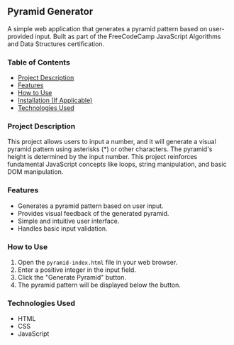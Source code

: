 ## Pyramid Generator

A simple web application that generates a pyramid pattern based on user-provided input. Built as part of the FreeCodeCamp JavaScript Algorithms and Data Structures certification.

### Table of Contents

- [Project Description](#project-description)
- [Features](#features)
- [How to Use](#how-to-use)
- [Installation (If Applicable)](#installation)
- [Technologies Used](#technologies-used)

### Project Description

This project allows users to input a number, and it will generate a visual pyramid pattern using asterisks (*) or other characters. The pyramid's height is determined by the input number. This project reinforces fundamental JavaScript concepts like loops, string manipulation, and basic DOM manipulation.

### Features

-   Generates a pyramid pattern based on user input.
-   Provides visual feedback of the generated pyramid.
-   Simple and intuitive user interface.
-   Handles basic input validation.

### How to Use

1.  Open the `pyramid-index.html` file in your web browser.
2.  Enter a positive integer in the input field.
3.  Click the "Generate Pyramid" button.
4.  The pyramid pattern will be displayed below the button.

### Technologies Used

-   HTML
-   CSS
-   JavaScript